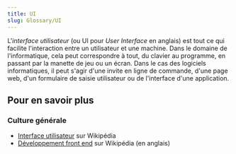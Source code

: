 ```yaml
---
title: UI
slug: Glossary/UI
---
```


L'_interface utilisateur_ (ou UI pour _User Interface_ en anglais) est tout ce qui facilite l'interaction entre un utilisateur et une machine. Dans le domaine de l'informatique, cela peut correspondre à tout, du clavier au programme, en passant par la manette de jeu ou un écran. Dans le cas des logiciels informatiques, il peut s'agir d'une invite en ligne de commande, d'une page web, d'un formulaire de saisie utilisateur ou de l'interface d'une application.

## Pour en savoir plus

### Culture générale

- [Interface utilisateur](https://fr.wikipedia.org/wiki/Interface_utilisateur) sur Wikipédia
- [Développement front end](https://en.wikipedia.org/wiki/Front_end_development) sur Wikipédia (en anglais)
